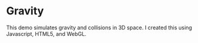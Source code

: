 # Gravity
This demo simulates gravity and collisions in 3D space.  I created this using Javascript, HTML5, and WebGL.
